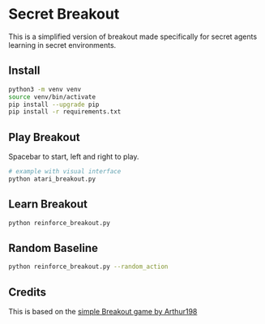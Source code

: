 # Secret Breakout

This is a simplified version of breakout made specifically for secret agents learning in secret environments.

## Install

```sh
python3 -m venv venv
source venv/bin/activate
pip install --upgrade pip
pip install -r requirements.txt
```

## Play Breakout

Spacebar to start, left and right to play.
```sh
# example with visual interface
python atari_breakout.py
```

## Learn Breakout
```sh
python reinforce_breakout.py
```

## Random Baseline
```sh
python reinforce_breakout.py --random_action
```

## Credits

This is based on the [simple Breakout game by Arthur198](https://gist.github.com/Arthur198/4a6ac71b8d646fb2fad6be347997ca77#file-atari_breakout-py)